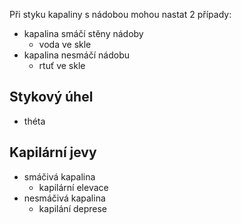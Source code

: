 Při styku kapaliny s nádobou mohou nastat 2 případy:
- kapalina smáčí stěny nádoby
  - voda ve skle
- kapalina nesmáčí nádobu
  - rtuť ve skle
  
## Stykový úhel
- théta

## Kapilární jevy
- smáčivá kapalina
  - kapilární elevace
- nesmáčivá kapalina
  - kapilání deprese

